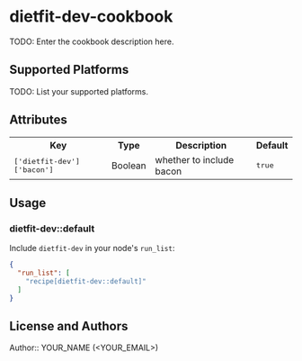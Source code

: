 # dietfit-dev-cookbook

TODO: Enter the cookbook description here.

## Supported Platforms

TODO: List your supported platforms.

## Attributes

<table>
  <tr>
    <th>Key</th>
    <th>Type</th>
    <th>Description</th>
    <th>Default</th>
  </tr>
  <tr>
    <td><tt>['dietfit-dev']['bacon']</tt></td>
    <td>Boolean</td>
    <td>whether to include bacon</td>
    <td><tt>true</tt></td>
  </tr>
</table>

## Usage

### dietfit-dev::default

Include `dietfit-dev` in your node's `run_list`:

```json
{
  "run_list": [
    "recipe[dietfit-dev::default]"
  ]
}
```

## License and Authors

Author:: YOUR_NAME (<YOUR_EMAIL>)
